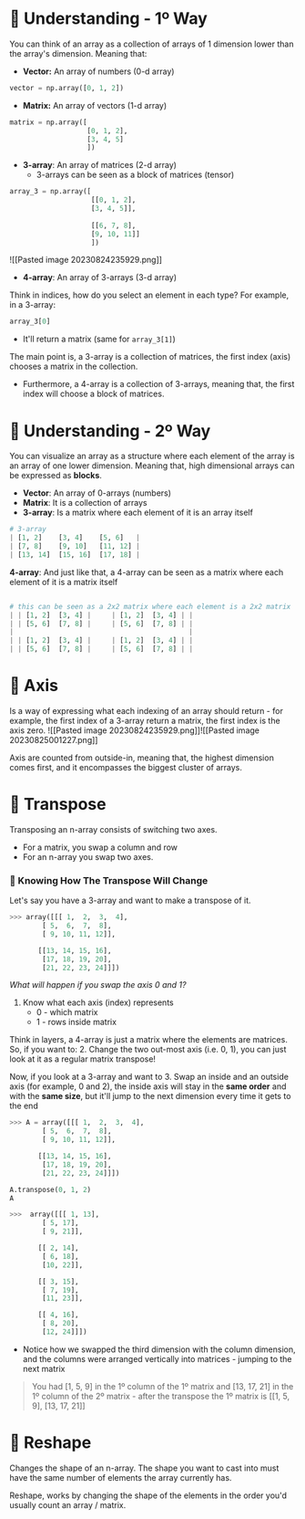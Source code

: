 # 🔵 Understanding - 1º Way

You can think of an array as a collection of arrays of 1 dimension lower than the array's dimension. Meaning that:

* **Vector:** An array of numbers (0-d array)
```python
vector = np.array([0, 1, 2])
```

* **Matrix:** An array of vectors (1-d array)
```python
matrix = np.array([
				   [0, 1, 2], 
				   [3, 4, 5]
				   ])
```

* **3-array**: An array of matrices (2-d array)
	* 3-arrays can be seen as a block of matrices (tensor)
```python
array_3 = np.array([
					[[0, 1, 2], 
					[3, 4, 5]],
					
					[[6, 7, 8], 
					[9, 10, 11]]
					])
``` 
![[Pasted image 20230824235929.png]]

* **4-array**: An array of 3-arrays (3-d array)


Think in indices, how do you select an element in each type? For example, in a 3-array:
```python
array_3[0]
```
* It'll return a matrix (same for `array_3[1]`)

The main point is, a 3-array is a collection of matrices, the first index (axis) chooses a matrix in the collection. 
* Furthermore, a 4-array is a collection of 3-arrays, meaning that, the first index will choose a block of matrices.


# 🔵 Understanding - 2º Way
You can visualize an array as a structure where each element of the array is an array of one lower dimension. Meaning that, high dimensional arrays can be expressed as **blocks**. 

* **Vector**: An array of 0-arrays (numbers)
* **Matrix**: It is a collection of arrays
* **3-array**: Is a matrix where each element of it is an array itself
```python
# 3-array
| [1, 2]    [3, 4]    [5, 6]   | 
| [7, 8]    [9, 10]   [11, 12] |
| [13, 14]  [15, 16]  [17, 18] |
```
**4-array**: And just like that, a 4-array can be seen as a matrix where each element of it is a matrix itself
```python

# this can be seen as a 2x2 matrix where each element is a 2x2 matrix
| | [1, 2]  [3, 4] |     | [1, 2]  [3, 4] | |
| | [5, 6]  [7, 8] |     | [5, 6]  [7, 8] | |
|                                           |
| | [1, 2]  [3, 4] |     | [1, 2]  [3, 4] | |
| | [5, 6]  [7, 8] |     | [5, 6]  [7, 8] | |
```


# 🔵 Axis
Is a way of expressing what each indexing of an array should return - for example, the first index of a 3-array return a matrix, the first index is the axis zero.
![[Pasted image 20230824235929.png]]![[Pasted image 20230825001227.png]]

Axis are counted from outside-in, meaning that, the highest dimension comes first, and it encompasses the biggest cluster of arrays. 


# 🔵 Transpose
Transposing an n-array consists of switching two axes. 
* For a matrix, you swap a column and row
* For an n-array you swap two axes.

### 🔷 Knowing How The Transpose Will Change
Let's say you have a 3-array and want to make a transpose of it. 
```python
>>> array([[[ 1,  2,  3,  4],
        [ 5,  6,  7,  8],
        [ 9, 10, 11, 12]],

       [[13, 14, 15, 16],
        [17, 18, 19, 20],
        [21, 22, 23, 24]]])
```

*What will happen if you swap the axis 0 and 1?* 
1. Know what each axis (index) represents
	* 0 - which matrix
	* 1 - rows inside matrix

Think in layers, a 4-array is just a matrix where the elements are matrices. So, if you want to:
2. Change the two out-most axis (i.e. 0, 1), you can just look at it as a regular matrix transpose!

Now, if you look at a 3-array and want to 
3. Swap an inside and an outside axis (for example, 0 and 2), the inside axis will stay in the **same order** and with the **same size**, but it'll jump to the next dimension every time it gets to the end

```python
>>> A = array([[[ 1,  2,  3,  4],
        [ 5,  6,  7,  8],
        [ 9, 10, 11, 12]],

       [[13, 14, 15, 16],
        [17, 18, 19, 20],
        [21, 22, 23, 24]]])
```

```python
A.transpose(0, 1, 2)
A

>>>  array([[[ 1, 13],
        [ 5, 17],
        [ 9, 21]],

       [[ 2, 14],
        [ 6, 18],
        [10, 22]],

       [[ 3, 15],
        [ 7, 19],
        [11, 23]],

       [[ 4, 16],
        [ 8, 20],
        [12, 24]]])
```
* Notice how we swapped the third dimension with the column dimension, and the columns were arranged vertically into matrices - jumping to the next matrix

> You had \[1, 5, 9\] in the 1º column of the 1º matrix and \[13, 17, 21\] in the 1º column of the 2º matrix - after the transpose the 1º matrix is 
> \[\[1, 5, 9\], \[13, 17, 21\]\] 



# 🔵 Reshape
Changes the shape of an n-array. The shape you want to cast into must have the same number of elements the array currently has. 

Reshape, works by changing the shape of the elements in the order you'd usually count an array / matrix.